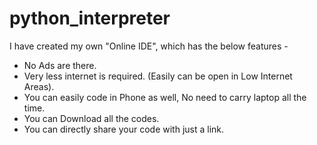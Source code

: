 # python_interpreter
I have created my own "Online IDE", which has the below features -  
- No Ads are there.
- Very less internet is required. (Easily can be open in Low Internet Areas).
- You can easily code in Phone as well, No need to carry laptop all the time.
- You can Download all the codes.
- You can directly share your code with just a link. 
